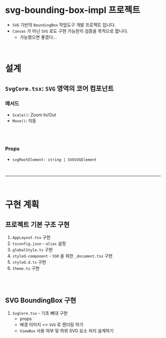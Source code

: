 # svg-bounding-box-impl 프로젝트

* `SVG` 기반의 `BoundingBox` 작업도구 개발 프로젝트 입니다.
* `Canvas` 가 아닌 `SVG` 로도 구현 가능한지 검증을 목적으로 합니다.
  * 가능했으면 좋겠다...



<br />



# 설계

## `SvgCore.tsx`: `SVG` 영역의 코어 컴포넌트

### 메서드

* `Scale()`: Zoom In/Out
* `Move()`: 이동


<br /><br />


### Props

* `svgRootElement: string | SVGSVGElement`



<br /><hr /><br />



# 구현 계획

## 프로젝트 기본 구조 구현

1. `AppLayout.tsx` 구현
2. `tsconfig.json` - `alias` 설정
3. `globalStyle.ts` 구현
4. `styled-component` - `SSR` 을 위한 `_document.tsx` 구현
5. `styled.d.ts` 구현
6. `theme.ts` 구현


<br /><br />


## SVG BoundingBox 구현

1. `SvgCore.tsx` - 기초 뼈대 구현
   * props
   * 배경 이미지 => `SVG` 로 렌더링 하기
   * `ViewBox` 사용 여부 및 하위 SVG 요소 처리 설계하기